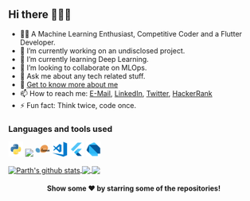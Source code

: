 ## Hi there 🙋🏻‍♂️

- 👨‍💻  A Machine Learning Enthusiast, Competitive Coder and a Flutter Developer.
- 🔭 I’m currently working on an undisclosed project.
- 🌱 I’m currently learning Deep Learning.
- 👯 I’m looking to collaborate on MLOps.
- 💬 Ask me about any tech related stuff.
- 📄 [Get to know more about me](https://m-prth.github.io/)
- 📫 How to reach me: [E-Mail](mailto:imparthmistry@gmail.com), [LinkedIn](https://www.linkedin.com/in/m-prth/), [Twitter](https://twitter.com/m_prth), [HackerRank](https://www.hackerrank.com/imparthmistry)
- ⚡ Fun fact: Think twice, code once.

### Languages and tools used  

<code><img height="30" src="https://raw.githubusercontent.com/github/explore/80688e429a7d4ef2fca1e82350fe8e3517d3494d/topics/python/python.png"></code>
<code><img height="30" src="https://avatars0.githubusercontent.com/u/15658638?s=200&v=4"></code>
<code><img height="30" src="https://raw.githubusercontent.com/github/explore/80688e429a7d4ef2fca1e82350fe8e3517d3494d/topics/scikit-learn/scikit-learn.png"></code> 
<code><img height="30" src="https://raw.githubusercontent.com/github/explore/80688e429a7d4ef2fca1e82350fe8e3517d3494d/topics/visual-studio-code/visual-studio-code.png"></code> 
<code><img height="30" src="https://raw.githubusercontent.com/github/explore/80688e429a7d4ef2fca1e82350fe8e3517d3494d/topics/flutter/flutter.png"></code>
<code><img height="30" src="https://raw.githubusercontent.com/github/explore/80688e429a7d4ef2fca1e82350fe8e3517d3494d/topics/dart/dart.png"></code>


<a href="https://github.com/m-prth">
 <img align="center" src="https://github-readme-stats.vercel.app/api?username=m-prth&show_icons=true&theme=radical&line_height=27" alt="Parth's github stats"/>
</a>
<a href="https://github.com/m-prth">
  <img align="center" src="https://github-readme-stats.vercel.app/api/top-langs/?username=m-prth&theme=radical" />
</a>
<a href="https://github.com/m-prth/Traffic-Sign-Classifier-Using-Tensorflow">
  <img align="center" src="https://github-readme-stats.vercel.app/api/pin/?username=m-prth&repo=Traffic-Sign-Classifier&theme=radical&show_owner=True" /> </a>  
  <div align="center">

#### Show some ❤️ by starring some of the repositories!

</div>
